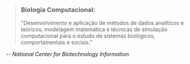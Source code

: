 > ### Biologia Computacional:
>
> "Desenvolvimento e aplicação de métodos de dados analíticos e teóricos, modelagem matemática e técnicas de simulação computacional para o estudo de sistemas biológicos, comportamentais e sociais."

-- <cite>National Center for Biotechnology Information</cite>
